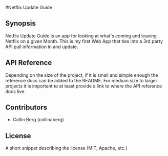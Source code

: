 
#Netflix Update Guide
## Synopsis

Netflix Update Guide is an app for looking at what's coming and leaving Netflix on a given Month. This is my first Web App that ties into a 3rd party API pull information in and update.

## API Reference

Depending on the size of the project, if it is small and simple enough the reference docs can be added to the README. For medium size to larger projects it is important to at least provide a link to where the API reference docs live.


## Contributors

- Collin Berg (collinaberg)

## License

A short snippet describing the license (MIT, Apache, etc.)

